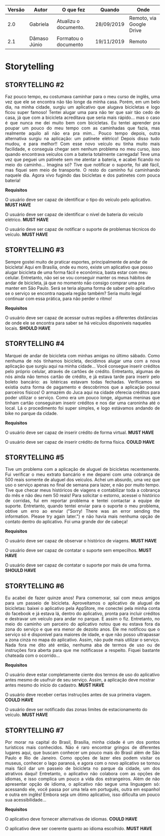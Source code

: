 |Versão| Autor | O que fez |  Quando | Onde |
|------|------| --------  |-------- | -----|
|2.0| Gabriela | Atualizu o documento. |28/09/2019| Remoto, via Google Drive|
|2.1| Dâmaso Júnio | Formatou o documento | 19/11/2019 | Remoto |

# Storytelling

## STORYTELLING #2
<p align="justify">Faz pouco tempo, eu costumava caminhar para o meu curso de inglês, uma vez que ele se encontra não tão longe da minha casa. Porém, em um belo dia, na minha cidade, surgiu um aplicativo que alugava bicicletas e logo ficou super famoso! Tentei alugar uma para não ter que sair tão cedo de casa, já que com a bicicleta acreditava que seria mais rápido... mas o caso é que nunca me dei muito bem com bicicletas. Eu tentei aprender pra poupar um pouco do meu tempo com as caminhadas que fazia, mas realmente aquilo ali não era pra mim... Pouco tempo depois, outra alternativa surgiu na aplicação: um patinete elétrico! Depois disso tudo mudou, e para melhor!! Com esse novo veículo eu tinha muito mais facilidade, e conseguia chegar sem nenhum problema no meu curso, isso quando encontrava veículos com a bateria totalmente carregada! Teve uma vez que peguei um patinete sem me atentar a bateria, e acabei ficando no meio do caminho... Imagina só? Tive que notificar o suporte, foi até fácil, mas fiquei sem meio de transporte. O resto do caminho fui caminhando naquele dia. Agora vivo fugindo das bicicletas e dos patinetes com pouca bateria! </p>

**Requisitos**

O usuário deve ser capaz de identificar o tipo do veículo pelo aplicativo. **MUST HAVE**

O usuário deve ser capaz de identificar o nível de bateria do veículo elétrico. **MUST HAVE**

O usuário deve ser capaz de notificar o suporte de problemas técnicos do veículo. **MUST HAVE**

## STORYTELLING #3

<p align⁼"justify">Sempre gostei muito de praticar esportes, principalmente de andar de bicicleta! Aqui em Brasília, onde eu moro, existe um aplicativo que posso alugar bicicleta de uma forma fácil e econômica, basta estar com meu celular. Entretanto, não sei se vou conseguir manter os meus hábitos de andar de bicicleta, já que no momento não consigo comprar uma pra manter em São Paulo. Será se teria alguma forma de saber pelo aplicativo se o serviço se encontra naquela região também? Seria muito legal continuar com essa prática, para não perder o ritmo!</p>

**Requisitos**

O usuário deve ser capaz de acessar outras regiões a diferentes distâncias de onde ele se encontra para saber se há veículos disponíveis naqueles locais. **SHOULD HAVE**

## STORYTELLING #4
<p align="justify">Marquei de andar de bicicleta com minhas amigas no último sábado. Como nenhuma de nós tínhamos bicicleta, decidimos alugar uma com a nova aplicação que surgiu aqui na minha cidade... Você consegue inserir créditos pelo próprio celular, através de cartões de crédito. Entretanto, algumas de nós ainda não temos cartão de crédito, e já estava tarde para inserir pelo boleto bancário: as lotéricas estavam todas fechadas. Verificamos se existia outra forma de pagamento e descobrimos que a aplicação possui parceiros físicos! O armazém do Juca aqui na cidade oferecia créditos para poder utilizar o serviço. Como era um pouco longe, algumas meninas que tinham cartão conseguiram inserir créditos e nos dar uma caroninha até o local. Lá o procedimento foi super simples, e logo estávamos andando de bike no parque da cidade.</p>

**Requisitos**

O usuário deve ser capaz de inserir crédito de forma virtual. **MUST HAVE**

O usuário deve ser capaz de inserir crédito de forma física. **COULD HAVE**


## STORYTELLING #5
<p align="justify">Tive um problema com a aplicação de aluguel de bicicletas recentemente. Fui verificar o meu extrato bancário e me deparei com uma cobrança de 500 reais somente de aluguel dos veículos. Achei um absurdo, uma vez que uso o serviço apenas no final de semana para lazer, e não por muito tempo. Tive que checar meus históricos de viagens e contabilizar toda a cobrança do mês e não deu nem 50 reais! Para solicitar o estorno, acessei o histórico de corridas, fui em reportar problema e tentei contactar a equipe de suporte. Entretanto, quando tentei enviar para o suporte o meu problema, obtive um erro ao enviar ("Sorry! There was an error sending the information. Please try again later.") e não havia mais nenhuma opção de contato dentro do aplicativo. Foi uma grande dor de cabeça!</p>

**Requisitos**

O usuário deve ser capaz de observar o histórico de viagens. **MUST HAVE**

O usuário deve ser capaz de contatar o suporte sem empecilhos. **MUST HAVE**

O usuário deve ser capaz de contatar o suporte por mais de uma forma. **SHOULD HAVE**

## STORYTELLING #6
<p align="justify">Eu acabei de fazer quinze anos! Para comemorar, saí com meus amigos para um passeio de bicicleta. Aproveitamos o aplicativo de aluguel de bicicletas: baixei o aplicativo pela AppStore, me conectei pela minha conta do facebook e já estava lá, dentro do aplicativo, pronta para incluir créditos e destravar um veículo para andar no parque. E assim o fiz. Entretanto, no meio do caminho um parceiro do aplicativo notou que eu estava fora da zona do serviço e que era menor de dezoito anos. Ele me notificou que o serviço só é disponível para maiores de idade, e que não posso ultrapassar a zona cinza no mapa do aplicativo. Assim, não pude mais utilizar o serviço. Nada fora me dito até então, nenhuma aba de termos de uso ou de instruções fora aberta para que me notificasse a respeito. Fiquei bastante chateada com o ocorrido...</p>

**Requisitos**

O usuário deve estar completamente ciente dos termos de uso do aplicativo antes mesmo de usufruir de seu serviço. Assim, a aplicação deve mostrar antes mesmo do início do cadastro. **MUST HAVE**

O usuário deve receber certas instruções antes de sua primeira viagem. **COULD HAVE**

O usuário deve ser notificado das zonas limites de estacionamento do veículo. **MUST HAVE**

## STORYTELLING #7
<p align="justify">Por morar na capital do Brasil, Brasília, minha cidade é um dos pontos turísticos mais conhecidos. Não é raro encontrar gringos de diferentes lugares aqui, que buscam conhecer um pouco mais do Brasil além de São Paulo e Rio de Janeiro. Como opções de lazer eles podem visitar os museus, conhecer o lago paranoá, e agora com o novo aplicativo se tornou mais fácil dar um passeio de bicicleta no parque da cidade, um dos atrativos daqui! Entretanto, o aplicativo não colabora com as opções de idiomas, e isso complica um pouco a vida dos estrangeiros. Além de não apresentar opção de idioma, o aplicativo não segue uma linguagem só: acessando ele, você passa por uma tela em português, outra em espanhol e outra em inglês! Embora seja um ótimo aplicativo, isso dificulta um pouco sua acessibilidade...</p>

**Requisitos**

O aplicativo deve fornecer alternativas de idiomas. **COULD HAVE**

O aplicativo deve ser coerente quanto ao idioma escolhido. **MUST HAVE**
